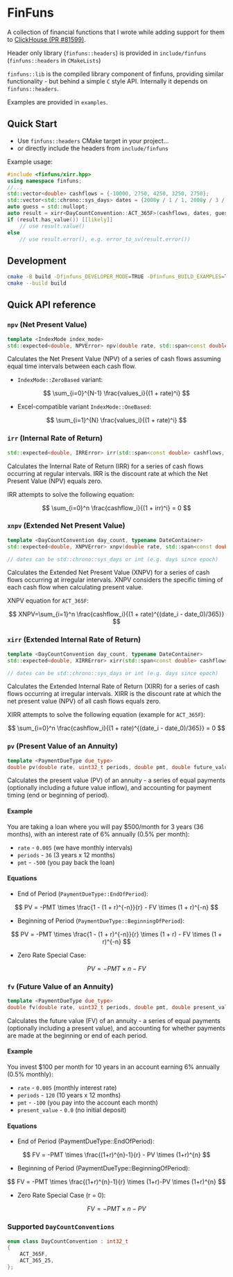 # FinFuns

A collection of financial functions that I wrote while adding support for
them to
[ClickHouse (PR #81599)](https://github.com/ClickHouse/ClickHouse/pull/81599).

Header only library (`finfuns::headers`) is provided in `include/finfuns` (`finfuns::headers` in `CMakeLists`)

`finfuns::lib` is the compiled library component of finfuns, providing similar functionality - but behind a simple `C` style API. Internally it depends on `finfuns::headers`.

Examples are provided in `examples`.

## Quick Start

- Use `finfuns::headers` CMake target in your project...
- or directly include the headers from `include/finfuns`

Example usage:

```cpp
#include <finfuns/xirr.hpp>
using namespace finfuns;
//...
std::vector<double> cashflows = {-10000, 2750, 4250, 3250, 2750};
std::vector<std::chrono::sys_days> dates = {2008y / 1 / 1, 2008y / 3 / 1, 2008y / 10 / 30, 2009y / 2 / 15, 2009y / 4 / 1};
auto guess = std::nullopt;
auto result = xirr<DayCountConvention::ACT_365F>(cashflows, dates, guess);
if (result.has_value()) [[likely]]
    // use result.value()
else
    // use result.error(), e.g. error_to_sv(result.error())
```

## Development

```sh
cmake -B build -Dfinfuns_DEVELOPER_MODE=TRUE -Dfinfuns_BUILD_EXAMPLES=TRUE
cmake --build build
```

## Quick API reference

### `npv` (Net Present Value)

```cpp
template <IndexMode index_mode>
std::expected<double, NPVError> npv(double rate, std::span<const double> cashflows)
```

Calculates the Net Present Value (NPV) of a series of cash flows assuming equal time intervals between each cash flow.

- `IndexMode::ZeroBased` variant:

$$
\sum_{i=0}^{N-1} \frac{values_i}{(1 + rate)^i}
$$

- Excel-compatible variant `IndexMode::OneBased`:

$$
\sum_{i=1}^{N} \frac{values_i}{(1 + rate)^i}
$$

### `irr` (Internal Rate of Return)

```cpp
std::expected<double, IRRError> irr(std::span<const double> cashflows, std::optional<double> guess)
```

Calculates the Internal Rate of Return (IRR) for a series of cash flows occurring at regular intervals. IRR is the discount rate at which the Net Present Value (NPV) equals zero.

IRR attempts to solve the following equation:

$$
\sum_{i=0}^n \frac{cashflow_i}{(1 + irr)^i} = 0
$$

### `xnpv` (Extended Net Present Value)

```cpp
template <DayCountConvention day_count, typename DateContainer>
std::expected<double, XNPVError> xnpv(double rate, std::span<const double> cashflows, DateContainer && dates)

// dates can be std::chrono::sys_days or int (e.g. days since epoch)
```

Calculates the Extended Net Present Value (XNPV) for a series of cash flows occurring at irregular intervals. XNPV considers the specific timing of each cash flow when calculating present value.

XNPV equation for `ACT_365F`:

$$
XNPV=\sum_{i=1}^n \frac{cashflow_i}{(1 + rate)^{(date_i - date_0)/365}}
$$

### `xirr` (Extended Internal Rate of Return)

```cpp
template <DayCountConvention day_count, typename DateContainer>
std::expected<double, XIRRError> xirr(std::span<const double> cashflows, DateContainer && dates, std::optional<double> guess)

// dates can be std::chrono::sys_days or int (e.g. days since epoch)
```

Calculates the Extended Internal Rate of Return (XIRR) for a series of cash flows occurring at irregular intervals. XIRR is the discount rate at which the net present value (NPV) of all cash flows equals zero.

XIRR attempts to solve the following equation (example for `ACT_365F`):

$$
\sum_{i=0}^n \frac{cashflow_i}{(1 + rate)^{(date_i - date_0)/365}} = 0
$$

### `pv` (Present Value of an Annuity)

```cpp
template <PaymentDueType due_type>
double pv(double rate, uint32_t periods, double pmt, double future_value = 0.0)
```

Calculates the present value (PV) of an annuity - a series of equal payments (optionally including a future value inflow), and accounting for payment timing (end or beginning of period).

#### Example

You are taking a loan where you will pay $500/month for 3 years (36 months), with an interest rate of 6% annually (0.5% per month):

- `rate` - `0.005` (we have monthly intervals)
- `periods` - `36` (3 years x 12 months)
- `pmt` - `-500` (you pay back the loan)

#### Equations

- End of Period (`PaymentDueType::EndOfPeriod`):

$$
PV = -PMT \times \frac{1 - (1 + r)^{-n}}{r} - FV \times (1 + r)^{-n}
$$

- Beginning of Period (`PaymentDueType::BeginningOfPeriod`):

$$
PV = -PMT \times \frac{1 - (1 + r)^{-n}}{r} \times (1 + r) - FV \times (1 + r)^{-n}
$$

- Zero Rate Special Case:

$$
PV = -PMT \times n - FV
$$

### `fv` (Future Value of an Annuity)

```cpp
template <PaymentDueType due_type>
double fv(double rate, uint32_t periods, double pmt, double present_value = 0.0)
```

Calculates the future value (FV) of an annuity - a series of equal payments (optionally including a present value), and accounting for whether payments are made at the beginning or end of each period.

#### Example

You invest $100 per month for 10 years in an account earning 6% annually (0.5% monthly):

- `rate` - `0.005` (monthly interest rate)
- `periods` - `120` (10 years x 12 months)
- `pmt` - `-100` (you pay into the account each month)
- `present_value` - `0.0` (no initial deposit)

#### Equations

- End of Period (PaymentDueType::EndOfPeriod):

$$
FV = -PMT \times \frac{(1+r)^{n}-1}{r} - PV \times (1+r)^{n}
$$

- Beginning of Period (PaymentDueType::BeginningOfPeriod):

$$
FV = -PMT \times \frac{(1+r)^{n}-1}{r} \times (1+r)-PV \times (1+r)^{n}
$$

- Zero Rate Special Case (r = 0):

$$
FV=-PMT \times n - PV
$$

### Supported `DayCountConventions`

```cpp
enum class DayCountConvention : int32_t
{
    ACT_365F,
    ACT_365_25,
};
```
